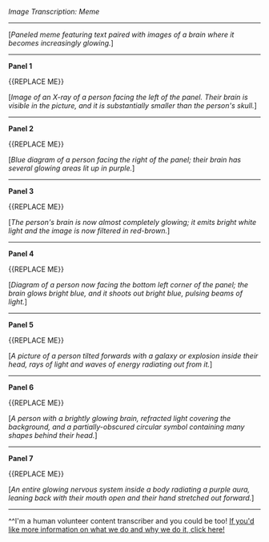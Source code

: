 *Image Transcription: Meme*

---

\[*Paneled meme featuring text paired with images of a brain where it becomes increasingly glowing.*]

---

**Panel 1**

{{REPLACE ME}}

\[*Image of an X-ray of a person facing the left of the panel. Their brain is visible in the picture, and it is substantially smaller than the person's skull.*]

---

**Panel 2**

{{REPLACE ME}}

\[*Blue diagram of a person facing the right of the panel; their brain has several glowing areas lit up in purple.*]

---

**Panel 3**

{{REPLACE ME}}

\[*The person's brain is now almost completely glowing; it emits bright white light and the image is now filtered in red-brown.*]

---

**Panel 4**

{{REPLACE ME}}

\[*Diagram of a person now facing the bottom left corner of the panel; the brain glows bright blue, and it shoots out bright blue, pulsing beams of light.*]

---

**Panel 5**

{{REPLACE ME}}

[*A picture of a person tilted forwards with a galaxy or explosion inside their head, rays of light and waves of energy radiating out from it.*]

---

**Panel 6**

{{REPLACE ME}}

[*A person with a brightly glowing brain, refracted light covering the background, and a partially-obscured circular symbol containing many shapes behind their head.*]

---

**Panel 7**

{{REPLACE ME}}

[*An entire glowing nervous system inside a body radiating a purple aura, leaning back with their mouth open and their hand stretched out forward.*]

---

^^I'm&#32;a&#32;human&#32;volunteer&#32;content&#32;transcriber&#32;and&#32;you&#32;could&#32;be&#32;too!&#32;[If&#32;you'd&#32;like&#32;more&#32;information&#32;on&#32;what&#32;we&#32;do&#32;and&#32;why&#32;we&#32;do&#32;it,&#32;click&#32;here!](https://www.reddit.com/r/TranscribersOfReddit/wiki/index)
